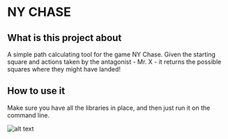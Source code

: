 # NY CHASE
## What is this project about
A simple path calculating tool for the game NY Chase. Given the starting square and actions taken by the antagonist - Mr. X - it returns the possible squares where they might have landed!

## How to use it
Make sure you have all the libraries in place, and then just run it on the command line.

![alt text]()
